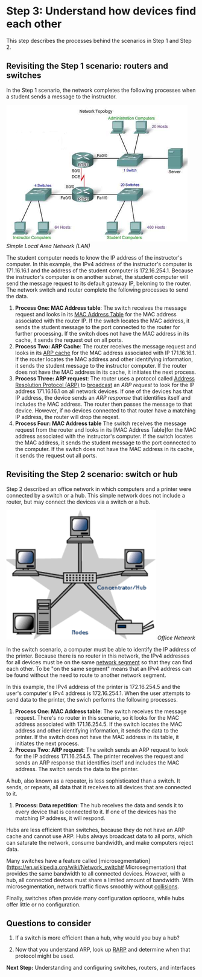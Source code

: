 # Step 3: Understand how devices find each other

This step describes the processes behind the scenarios in Step 1 and Step 2.

## Revisiting the Step 1 scenario: routers and switches

In the Step 1 scenario, the network completes the following processes when a student sends a message to the instructor.

![](assets/images/the-network.png)
*Simple Local Area Network (LAN)*

The student computer needs to know the IP address of the instructor's computer. In this example, the IPv4 address of the instructor's computer is 171.16.16.1 and the address of the student computer is 172.16.254.1. Because the instructor's computer is on another subnet, the student computer will send the message request to its default gateway IP, beloning to the router. The network switch and router complete the following processes to send the data.

1. **Process One: MAC Address table**: The switch receives the message request and looks in its [MAC Address Table](https://en.wikipedia.org/wiki/Forwarding_information_base) for the MAC address associated with the router IP. If the switch locates the MAC address, it sends the student message to the port connected to the router for further processing. If the switch does not have the MAC address in its cache, it sends the request out on all ports. 
1. **Process Two: ARP Cache**: The router receives the message request and looks in its [ARP cache](https://en.wikipedia.org/wiki/ARP_cache) for the MAC address associated with IP 171.16.16.1. If the router locates the MAC address and other identifying information, it sends the student message to the instructor computer. If the router does not have the MAC address in its cache, it initiates the next process.
1. **Process Three: ARP request**: The router uses a protocol called [Address Resolution Protocol (ARP)](https://en.wikipedia.org/wiki/Address_Resolution_Protocol) to [broadcast](https://en.wikipedia.org/wiki/Broadcasting_%28networking%29) an *ARP request* to look for the IP address 171.16.16.1 on all network devices. If one of the devices has that IP address, the device sends an *ARP response* that identifies itself and includes the MAC address. The router then passes the message to that device. However, if no devices connected to that router have a matching IP address, the router will drop the reqest. 
1. **Process Four: MAC Address table** The switch receives the message request from the router and looks in its [MAC Address Table]for the MAC address associated with the instructor's computer. If the switch locates the MAC address, it sends the student message to the port connected to the computer. If the switch does not have the MAC address in its cache, it sends the request out all ports. 


## Revisiting the Step 2 scenario: switch or hub

Step 2 described an office network in which computers and a printer were connected by a switch or a hub. This simple network does not include a router, but may connect the devices via a switch or a hub.

![](assets/images/office-network.png)
*Office Network*

In the switch scenario, a computer must be able to identify the IP address of the printer. Because there is no router in this network, the IPv4 addresses for all devices must be on the same [network segment](https://en.wikipedia.org/wiki/Network_segment#Ethernet) so that they can find each other.  To be "on the same segment" means that an IPv4 address can be found without the need to route to another network segment.

In this example, the IPv4 address of the printer is 172.16.254.5 and the user's computer's IPv4 address is 172.16.254.1. When the user attempts to send data to the printer, the swich performs the following processes.

1. **Process One: MAC Address table**: The switch receives the message request. There's no router in this scenario, so it looks for the MAC address associated with 171.16.254.5. If the switch locates the MAC address and other identifying information, it sends the data to the printer. If the switch does not have the MAC address in its table, it initiates the next process.
2. **Process Two: ARP request**: The switch sends an ARP request to look for the IP address 171.16.254.5. The printer receives the request and sends an ARP response that identifies itself and includes the MAC address. The switch sends the data to the printer.

A hub, also known as a repeater, is less sophisticated than a switch. It sends, or repeats, all data that it receives to all devices that are connected to it.

1. **Process: Data repetition**: The hub receives the data and sends it to every device that is connected to it. If one of the devices has the matching IP address, it will respond.

Hubs are less efficient than switches, because they do not have an ARP cache and cannot use ARP. Hubs always broadcast data to all ports, which can saturate the network, consume bandwidth, and make computers reject data.

Many switches have a feature called [microsegmentation](https://en.wikipedia.org/wiki/Network_switch# Microsegmentation) that provides the same bandwidth to all connected devices. However, with a hub, all connected devices must share a limited amount of bandwidth. With microsegmentation, network traffic flows smoothly without [collisions](http://searchnetworking.techtarget.com/definition/collision).

Finally, switches often provide many configuration optioons, while hubs offer little or no configuration.

## Questions to consider

1. If a switch is more efficient than a hub, why would you buy a hub?

2. Now that you understand ARP, look up [RARP](http://searchnetworking.techtarget.com/definition/Reverse-Address-Resolution-Protocol) and determine when that protocol might be used.

**Next Step:**  Understanding and configuring switches, routers, and interfaces
